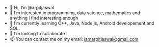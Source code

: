 - 👋 Hi, I’m @arpitjaswal
- 👀 I’m interested in programming, data science, mathematics and anything I find interesting enough
- 🌱 I’m currently learning C++, Java, Node.js, Android developement and SQL.
- 💞️ I’m looking to collaborate
- 📫 You can contact me on my email: iamarpitjaswal@gmail.com

